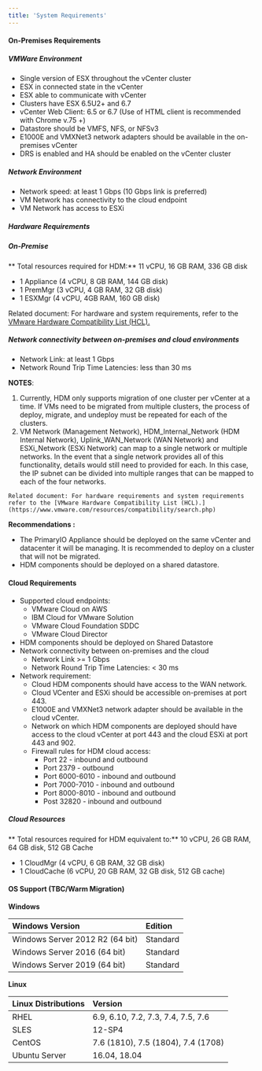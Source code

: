```yaml
---
title: 'System Requirements'
---
```


#### On-Premises Requirements
##### VMWare Environment
* Single version of ESX throughout the vCenter cluster
* ESX in connected state in the vCenter
* ESX able to communicate with vCenter
* Clusters have ESX 6.5U2+ and 6.7
* vCenter Web Client: 6.5 or 6.7 (Use of HTML client is recommended with Chrome v.75 +)
* Datastore should be VMFS, NFS, or NFSv3
* E1000E and VMXNet3 network adapters should be available in the on-premises vCenter
* DRS is enabled and HA should be enabled on the vCenter cluster

##### Network Environment
* Network speed: at least 1 Gbps (10 Gbps link is preferred)
* VM Network has connectivity to the cloud endpoint 
* VM Network has access to ESXi

##### Hardware Requirements

##### On-Premise

** Total resources required for HDM:**
11 vCPU, 16 GB RAM, 336 GB disk

* 1 Appliance (4 vCPU, 8 GB RAM, 144 GB disk)
* 1 PremMgr (3 vCPU, 4 GB RAM, 32 GB disk)
* 1 ESXMgr (4 vCPU, 4GB RAM, 160 GB disk)

Related document: For hardware and system requirements, refer to the [VMware Hardware Compatibility List (HCL).](https://www.vmware.com/resources/compatibility/search.php)

##### Network connectivity between on-premises and cloud environments
*   Network Link: at least 1 Gbps
*   Network Round Trip Time Latencies: less than 30 ms

 **NOTES**:

1. Currently, HDM only supports migration of one cluster per vCenter at a time. If VMs need to be migrated from multiple clusters, the process of deploy, migrate, and undeploy must be repeated for each of the clusters.
2. VM Network (Management Network), HDM_Internal_Network (HDM Internal Network), Uplink_WAN_Network (WAN Network) and ESXi_Network (ESXi Network) can map to a single network or multiple networks. In the event that a single network provides all of this functionality, details would still need to provided for each. In this case, the IP subnet can be divided into multiple ranges that can be mapped to each of the four networks.
```
Related document: For hardware requirements and system requirements refer to the [VMware Hardware Compatibility List (HCL).](https://www.vmware.com/resources/compatibility/search.php)
```

**Recommendations :**

*   The PrimaryIO Appliance should be deployed on the same vCenter and datacenter it will be managing. It is recommended to deploy on a cluster that will not be migrated.
*   HDM components should be deployed on a shared datastore.

#### Cloud Requirements

*   Supported cloud endpoints:
    *   VMware Cloud on AWS
    *   IBM Cloud for VMware Solution
    *   VMware Cloud Foundation SDDC
    *   VMware Cloud Director
*   HDM components should be deployed on Shared Datastore
*   Network connectivity between on-premises and the cloud
    *   Network Link >= 1 Gbps
    *   Network Round Trip Time Latencies: &lt; 30 ms
*   Network requirement:
    *   Cloud HDM components should have access to the WAN network.
    *   Cloud VCenter and ESXi should be accessible on-premises at port 443.
    *   E1000E and VMXNet3 network adapter should be available in  the cloud vCenter.
    *   Network on which HDM components are deployed should have access to the cloud vCenter at port 443 and the cloud ESXi at port 443 and 902.
    *   Firewall rules for HDM cloud access:
        *   Port 22 - inbound and outbound
        *   Port 2379 - outbound 
        *   Port 6000-6010 - inbound and outbound
        *   Port 7000-7010 - inbound and outbound
        *   Port 8000-8010 - inbound and outbound
        *   Post 32820 - inbound and outbound

##### Cloud Resources

** Total resources required for HDM equivalent to:**
10 vCPU, 26 GB RAM, 64 GB disk, 512 GB Cache

* 1 CloudMgr (4 vCPU, 6 GB RAM, 32 GB disk)
* 1 CloudCache (6 vCPU, 20 GB RAM, 32 GB disk, 512 GB cache)

#### OS Support (TBC/Warm Migration)

**Windows**

| Windows Version | Edition |
|:--------------------|:---------|
| Windows Server 2012 R2 (64 bit) | Standard |
| Windows Server 2016 (64 bit) | Standard |
| Windows Server 2019 (64 bit) | Standard |

**Linux**

|Linux Distributions | Version |
|:----------------------|:--------|
| RHEL | 6.9, 6.10, 7.2, 7.3, 7.4, 7.5, 7.6 |
| SLES | 12-SP4 |
| CentOS | 7.6 (1810), 7.5 (1804), 7.4 (1708) |
| Ubuntu Server	| 16.04, 18.04 |